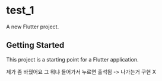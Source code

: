 # test_1

A new Flutter project.

## Getting Started

This project is a starting point for a Flutter application.

제가 좀 바꿨어요 그 뭐냐 들어가서 누르면 출석됨 -> 나가는거 구현 X
